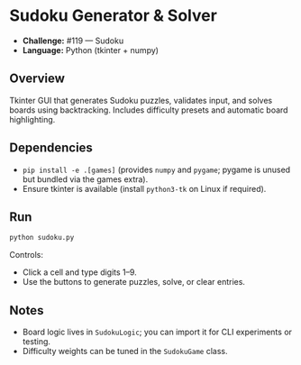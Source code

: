 # Sudoku Generator & Solver

- **Challenge:** #119 — Sudoku
- **Language:** Python (tkinter + numpy)

## Overview
Tkinter GUI that generates Sudoku puzzles, validates input, and solves boards using backtracking. Includes difficulty presets and automatic board highlighting.

## Dependencies
- `pip install -e .[games]` (provides `numpy` and `pygame`; pygame is unused but bundled via the games extra).
- Ensure tkinter is available (install `python3-tk` on Linux if required).

## Run
```bash
python sudoku.py
```
Controls:
- Click a cell and type digits 1–9.
- Use the buttons to generate puzzles, solve, or clear entries.

## Notes
- Board logic lives in `SudokuLogic`; you can import it for CLI experiments or testing.
- Difficulty weights can be tuned in the `SudokuGame` class.
